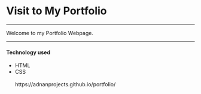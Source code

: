 <h1> Visit to My Portfolio</h1>

<hr>
<p>
Welcome to my Portfolio Webpage.
<hr>

<h4>Technology used</h4>

<ul>
<li>HTML</li>
<li>CSS</li>

<br>
https://adnanprojects.github.io/portfolio/

